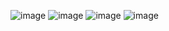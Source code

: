 ![image](https://github.com/user-attachments/assets/a2aee68d-c038-4237-8f70-cac116daa411)
![image](https://github.com/user-attachments/assets/a4f05dc5-101d-4377-b6b6-d31569d672f1)
![image](https://github.com/user-attachments/assets/83f76c27-4aaf-4cc8-95c9-e66677d55eef)
![image](https://github.com/user-attachments/assets/c92f11c4-a445-4925-9cbd-d09d0ff0335f)


